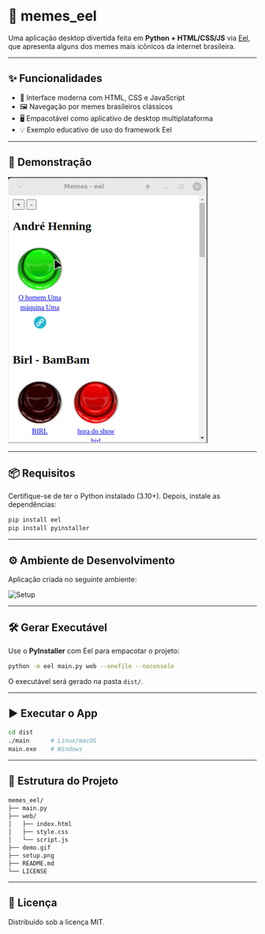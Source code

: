 # 📸 memes_eel


Uma aplicação desktop divertida feita em **Python + HTML/CSS/JS** via [Eel](https://github.com/python-eel/Eel), que apresenta alguns dos memes mais icônicos da internet brasileira.

---

## ✨ Funcionalidades

- 🎨 Interface moderna com HTML, CSS e JavaScript  
- 🖼️ Navegação por memes brasileiros clássicos  
- 🖥️ Empacotável como aplicativo de desktop multiplataforma  
- 💡 Exemplo educativo de uso do framework Eel  

---

## 📸 Demonstração

![Demo do app](demo.gif)

---

## 📦 Requisitos

Certifique-se de ter o Python instalado (3.10+). Depois, instale as dependências:

```bash
pip install eel
pip install pyinstaller
````

---

## ⚙️ Ambiente de Desenvolvimento

Aplicação criada no seguinte ambiente:

![Setup](setup.png)

---

## 🛠️ Gerar Executável

Use o **PyInstaller** com Eel para empacotar o projeto:

```bash
python -m eel main.py web --onefile --noconsole
```

O executável será gerado na pasta `dist/`.

---

## ▶️ Executar o App

```bash
cd dist
./main      # Linux/macOS
main.exe    # Windows
```

---

## 📁 Estrutura do Projeto

```
memes_eel/
├── main.py
├── web/
│   ├── index.html
│   ├── style.css
│   └── script.js
├── demo.gif
├── setup.png
├── README.md
└── LICENSE
```
---

## 🪪 Licença

Distribuído sob a licença MIT.  
